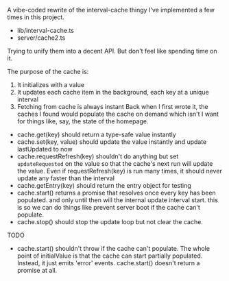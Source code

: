 A vibe-coded rewrite of the interval-cache thingy I've implemented a few times in this project.

- lib/interval-cache.ts
- server/cache2.ts

Trying to unify them into a decent API. But don't feel like spending time on it.

The purpose of the cache is:

1. It initializes with a value
2. It updates each cache item in the background, each key at a unique interval
3. Fetching from cache is always instant
   Back when I first wrote it, the caches I found would populate the cache on demand which
   isn't I want for things like, say, the state of the homepage.

- cache.get(key) should return a type-safe value instantly
- cache.set(key, value) should update the value instantly and update lastUpdated to now
- cache.requestRefresh(key) shouldn't do anything but set `updateRequested` on the value so that the cache's next run will update the value. Even if requestRefresh(key) is run many times, it should never update any faster than the interval
- cache.getEntry(key) should return the entry object for testing
- cache.start() returns a promise that resolves once every key has been populated. and only until then will the internal update interval start. this is so we can do things like prevent server boot if the cache can't populate.
- cache.stop() should stop the update loop but not clear the cache.

TODO

- cache.start() shouldn't throw if the cache can't populate. The whole point of initialValue is that the cache can start partially populated. Instead, it just emits 'error' events. cache.start() doesn't return a promise at all.
